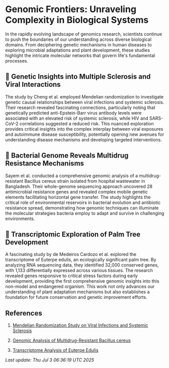 # Genomic Frontiers: Unraveling Complexity in Biological Systems

In the rapidly evolving landscape of genomics research, scientists continue to push the boundaries of our understanding across diverse biological domains. From deciphering genetic mechanisms in human diseases to exploring microbial adaptations and plant development, these studies highlight the intricate molecular networks that govern life's fundamental processes.

## 🧬 Genetic Insights into Multiple Sclerosis and Viral Interactions

The study by Cheng et al. employed Mendelian randomization to investigate genetic causal relationships between viral infections and systemic sclerosis. Their research revealed fascinating connections, particularly noting that genetically predicted anti-Epstein-Barr virus antibody levels were associated with an elevated risk of systemic sclerosis, while HIV and SARS-CoV-2 correlations suggested a reduced risk. This nuanced exploration provides critical insights into the complex interplay between viral exposures and autoimmune disease susceptibility, potentially opening new avenues for understanding disease mechanisms and developing targeted interventions.

## 🦠 Bacterial Genome Reveals Multidrug Resistance Mechanisms

Sayem et al. conducted a comprehensive genomic analysis of a multidrug-resistant Bacillus cereus strain isolated from hospital wastewater in Bangladesh. Their whole-genome sequencing approach uncovered 28 antimicrobial resistance genes and revealed complex mobile genetic elements facilitating horizontal gene transfer. The study highlights the critical role of environmental reservoirs in bacterial evolution and antibiotic resistance spread, demonstrating how genomic techniques can illuminate the molecular strategies bacteria employ to adapt and survive in challenging environments.

## 🌱 Transcriptomic Exploration of Palm Tree Development

A fascinating study by de Medeiros Cardozo et al. explored the transcriptome of Euterpe edulis, an ecologically significant palm tree. By analyzing RNA sequencing data, they identified 32,000 conserved genes, with 1,133 differentially expressed across various tissues. The research revealed genes responsive to critical stress factors during early development, providing the first comprehensive genomic insights into this non-model and endangered organism. This work not only advances our understanding of plant adaptation mechanisms but also establishes a foundation for future conservation and genetic improvement efforts.

## References

1. [Mendelian Randomization Study on Viral Infections and Systemic Sclerosis](https://pubmed.ncbi.nlm.nih.gov/40593329/)

2. [Genomic Analysis of Multidrug-Resistant Bacillus cereus](https://pubmed.ncbi.nlm.nih.gov/40594558/)

3. [Transcriptome Analysis of Euterpe Edulis](https://pubmed.ncbi.nlm.nih.gov/40592938/)

*Last update: Thu Jul  3 06:36:19 UTC 2025*
